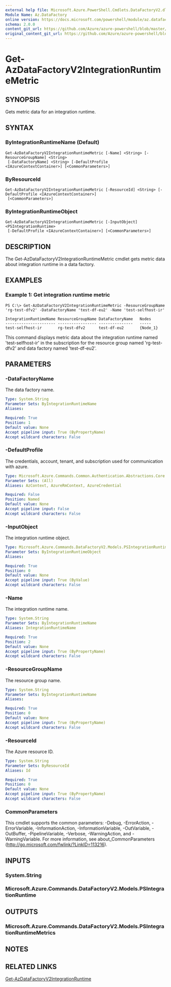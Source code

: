 ```yaml
---
external help file: Microsoft.Azure.PowerShell.Cmdlets.DataFactoryV2.dll-Help.xml
Module Name: Az.DataFactory
online version: https://docs.microsoft.com/powershell/module/az.datafactory/get-azdatafactoryv2integrationruntimemetric
schema: 2.0.0
content_git_url: https://github.com/Azure/azure-powershell/blob/master/src/DataFactory/DataFactoryV2/help/Get-AzDataFactoryV2IntegrationRuntimeMetric.md
original_content_git_url: https://github.com/Azure/azure-powershell/blob/master/src/DataFactory/DataFactoryV2/help/Get-AzDataFactoryV2IntegrationRuntimeMetric.md
---
```


# Get-AzDataFactoryV2IntegrationRuntimeMetric

## SYNOPSIS
Gets metric data for an integration runtime. 

## SYNTAX

### ByIntegrationRuntimeName (Default)
```
Get-AzDataFactoryV2IntegrationRuntimeMetric [-Name] <String> [-ResourceGroupName] <String>
 [-DataFactoryName] <String> [-DefaultProfile <IAzureContextContainer>] [<CommonParameters>]
```

### ByResourceId
```
Get-AzDataFactoryV2IntegrationRuntimeMetric [-ResourceId] <String> [-DefaultProfile <IAzureContextContainer>]
 [<CommonParameters>]
```

### ByIntegrationRuntimeObject
```
Get-AzDataFactoryV2IntegrationRuntimeMetric [-InputObject] <PSIntegrationRuntime>
 [-DefaultProfile <IAzureContextContainer>] [<CommonParameters>]
```

## DESCRIPTION
The Get-AzDataFactoryV2IntegrationRuntimeMetric cmdlet gets metric data about integration runtime in a data factory.

## EXAMPLES

### Example 1: Get integration runtime metric
```
PS C:\> Get-AzDataFactoryV2IntegrationRuntimeMetric -ResourceGroupName 'rg-test-dfv2' -DataFactoryName 'test-df-eu2' -Name 'test-selfhost-ir'

IntegrationRuntimeName ResourceGroupName DataFactoryName   Nodes   
---------------------- ----------------- ---------------   -----   
test-selfhost-ir       rg-test-dfv2      test-df-eu2       {Node_1}
```

This command displays metric data about the integration runtime named 'test-selfhost-ir' in the subscription for the resource group named 'rg-test-dfv2' and data factory named 'test-df-eu2'.

## PARAMETERS

### -DataFactoryName
The data factory name.

```yaml
Type: System.String
Parameter Sets: ByIntegrationRuntimeName
Aliases:

Required: True
Position: 1
Default value: None
Accept pipeline input: True (ByPropertyName)
Accept wildcard characters: False
```

### -DefaultProfile
The credentials, account, tenant, and subscription used for communication with azure.

```yaml
Type: Microsoft.Azure.Commands.Common.Authentication.Abstractions.Core.IAzureContextContainer
Parameter Sets: (All)
Aliases: AzContext, AzureRmContext, AzureCredential

Required: False
Position: Named
Default value: None
Accept pipeline input: False
Accept wildcard characters: False
```

### -InputObject
The integration runtime object.

```yaml
Type: Microsoft.Azure.Commands.DataFactoryV2.Models.PSIntegrationRuntime
Parameter Sets: ByIntegrationRuntimeObject
Aliases:

Required: True
Position: 0
Default value: None
Accept pipeline input: True (ByValue)
Accept wildcard characters: False
```

### -Name
The integration runtime name.

```yaml
Type: System.String
Parameter Sets: ByIntegrationRuntimeName
Aliases: IntegrationRuntimeName

Required: True
Position: 2
Default value: None
Accept pipeline input: True (ByPropertyName)
Accept wildcard characters: False
```

### -ResourceGroupName
The resource group name.

```yaml
Type: System.String
Parameter Sets: ByIntegrationRuntimeName
Aliases:

Required: True
Position: 0
Default value: None
Accept pipeline input: True (ByPropertyName)
Accept wildcard characters: False
```

### -ResourceId
The Azure resource ID.

```yaml
Type: System.String
Parameter Sets: ByResourceId
Aliases: Id

Required: True
Position: 0
Default value: None
Accept pipeline input: True (ByPropertyName)
Accept wildcard characters: False
```

### CommonParameters
This cmdlet supports the common parameters: -Debug, -ErrorAction, -ErrorVariable, -InformationAction, -InformationVariable, -OutVariable, -OutBuffer, -PipelineVariable, -Verbose, -WarningAction, and -WarningVariable. For more information, see about_CommonParameters (http://go.microsoft.com/fwlink/?LinkID=113216).

## INPUTS

### System.String

### Microsoft.Azure.Commands.DataFactoryV2.Models.PSIntegrationRuntime

## OUTPUTS

### Microsoft.Azure.Commands.DataFactoryV2.Models.PSIntegrationRuntimeMetrics

## NOTES

## RELATED LINKS

[Get-AzDataFactoryV2IntegrationRuntime]()

